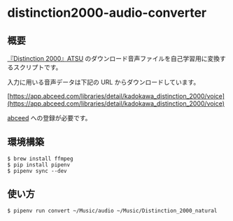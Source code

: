 # distinction2000-audio-converter

## 概要

[『Distinction 2000』ATSU](https://www.kadokawa.co.jp/product/321907000333/) のダウンロード音声ファイルを自己学習用に変換するスクリプトです。

入力に用いる音声データは下記の URL からダウンロードしています。

[https://app.abceed.com/libraries/detail/kadokawa_distinction_2000/voice](https://app.abceed.com/libraries/detail/kadokawa_distinction_2000/voice)

[abceed](https://www.abceed.com) への登録が必要です。

## 環境構築

```
$ brew install ffmpeg
$ pip install pipenv
$ pipenv sync --dev
```

## 使い方

```
$ pipenv run convert ~/Music/audio ~/Music/Distinction_2000_natural
```
